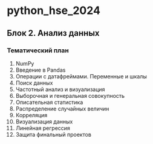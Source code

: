 # python_hse_2024
## Блок 2. Анализ данных

### Тематический план
1. NumPy
2. Введение в Pandas
3. Операции с датафреймами. Переменные и шкалы
4. Поиск данных
5. Частотный анализ и визуализация
6. Выборочная и генеральная совокупность
7. Описательная статистика
8. Распределение случайных величин
9. Корреляция
10. Визуализация данных
11. Линейная регрессия
12. Защита финальный проектов

